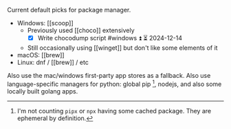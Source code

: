Current default picks for package manager.
- Windows: [[scoop]]
    - Previously used [[choco]] extensively
        - [x] Write chocodump script #windows ⏫ ⏳ 2024-12-14
    - Still occasionally using [[winget]] but don't like some elements of it
- macOS: [[brew]]
- Linux: dnf / [[brew]] / etc

Also use the mac/windows first-party app stores as a fallback.
Also use language-specific managers for python: global pip [^1], nodejs, and also some locally built golang apps.


[^1]: I'm not counting `pipx` or `npx` having some cached package. They are ephemeral by definition.
